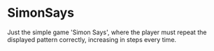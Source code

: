 # SimonSays
Just the simple game 'Simon Says', where the player must repeat the displayed pattern correctly, increasing in steps every time.
